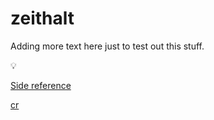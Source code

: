 # zeithalt

Adding more text here just to test out this stuff.

💡

[Side reference](/refs/side_file.md)

[cr](https://github.com/AlexeyGorovoy/zeithalt/assets/4704631/22b970fc-47be-4a8b-bb36-d64a537c4cf9)
